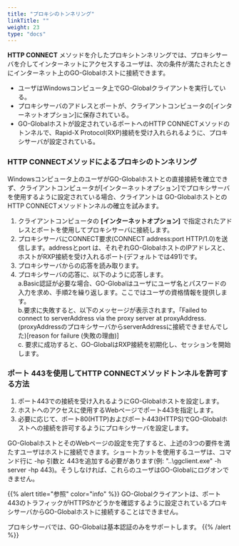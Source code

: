 ```yaml
---
title: "プロキシのトンネリング"
linkTitle: ""
weight: 23
type: "docs"
---
```

**HTTP CONNECT** メソッドを介したプロキシトンネリングでは、プロキシサーバを介してインターネットにアクセスするユーザは、次の条件が満たされたときにインターネット上のGO-Globalホストに接続できます。

* ユーザはWindowsコンピュータ上でGO-Globalクライアントを実行している。
* プロキシサーバのアドレスとポートが、クライアントコンピュータの[インターネットオプション]に保存されている。
* GO-Globalホストが設定されているポートへのHTTP CONNECTメソッドのトンネルで、Rapid-X Protocol(RXP)接続を受け入れられるように、プロキシサーバが設定されている。

### HTTP CONNECTメソッドによるプロキシのトンネリング

Windowsコンピュータ上のユーザがGO-Globalホストとの直接接続を確立できず、クライアントコンピュータが[インターネットオプション]でプロキシサーバを使用するように設定されている場合、クライアントは GO-GlobalホストとのHTTP CONNECTメソッドトンネルの確立を試みます。

1. クライアントコンピュータの **[インターネットオプション]** で指定されたアドレスとポートを使用してプロキシサーバに接続します。
2. プロキシサーバにCONNECT要求(CONNECT address:port HTTP/1.0)を送信します。addressとport は、それぞれGO-GlobalホストのIPアドレスと、ホストがRXP接続を受け入れるポート(デフォルトでは491)です。
3. プロキシサーバからの応答を読み取ります。
4. プロキシサーバの応答に、以下のように応答します。<br>
a.Basic認証が必要な場合、GO-Globalはユーザにユーザ名とパスワードの入力を求め、手順2を繰り返します。ここではユーザの資格情報を提供します。<br>
b.要求に失敗すると、以下のメッセージが表示されます。「Failed to connect to serverAddress via the proxy server at proxyAddress.(proxyAddressのプロキシサーバからserverAddressに接続できませんでした)[reason for failure (失敗の理由)]<br>
c. 要求に成功すると、GO-GlobalはRXP接続を初期化し、セッションを開始します。<br>

### ポート 443を使用してHTTP CONNECTメソッドトンネルを許可する方法

1. ポート443での接続を受け入れるようにGO-Globalホストを設定します。
2. ホストへのアクセスに使用するWebページでポート443を指定します。
3. 必要に応じて、ポート80(HTTP)およびポート443(HTTPS)でGO-Globalホストへの接続を許可するようにプロキシサーバを設定します。

GO-GlobalホストとそのWebページの設定を完了すると、上述の3つの要件を満たすユーザはホストに接続できます。ショートカットを使用するユーザは、コマンド行に -hp 引数と 443を追加する必要があります(例: "..\ggclient.exe" -h server -hp 443)。そうしなければ、これらのユーザはGO-Globalにログオンできません。

{{% alert title="参照" color="info" %}}
GO-Globalクライアントは、ポート443のトラフィックがHTTPSかどうかを確認するように設定されているプロキシサーバからGO-Globalホストに接続することはできません。

プロキシサーバでは、GO-Globalは基本認証のみをサポートします。
{{% /alert %}}